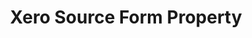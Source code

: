 ---
# -------------------------- #
#        CONTENT TYPE        #
# -------------------------- #

content-type: "api-form"
form-type: "source"
key: "source-form-properties-xero-object"


# -------------------------- #
#        OBJECT INFO         #
# -------------------------- #

title: "Xero Source Form Property"
api-type: "platform.xero"
display-name: "Xero"

source-type: "saas"
docs-name: "xero"

description: ""


# -------------------------- #
#      OBJECT ATTRIBUTES     #
# -------------------------- #

uses-start-date: true
---